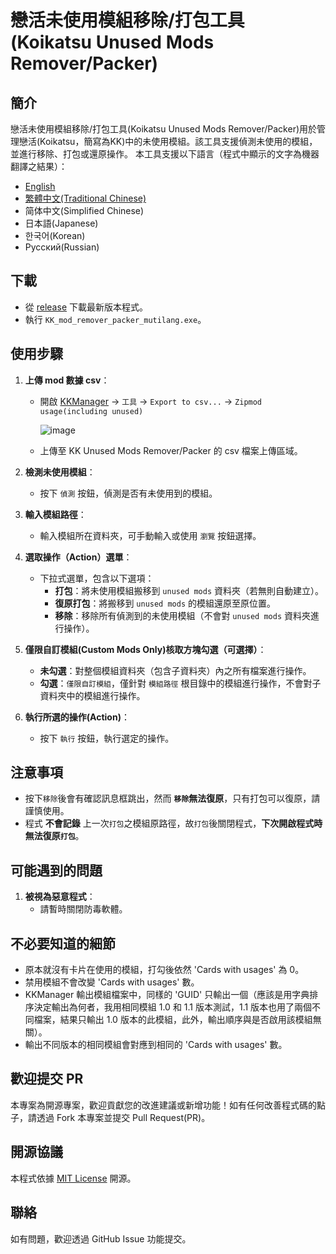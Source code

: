 # 戀活未使用模組移除/打包工具(Koikatsu Unused Mods Remover/Packer)

## 簡介
戀活未使用模組移除/打包工具(Koikatsu Unused Mods Remover/Packer)用於管理戀活(Koikatsu，簡寫為KK)中的未使用模組。該工具支援偵測未使用的模組，並進行移除、打包或還原操作。 
本工具支援以下語言（程式中顯示的文字為機器翻譯之結果）：  
- [English](README.md)  
- [繁體中文(Traditional Chinese)](README.zh-TW.md)  
- 简体中文(Simplified Chinese)  
- 日本語(Japanese)  
- 한국어(Korean)  
- Русский(Russian)  

## 下載
- 從 [release](https://github.com/paul0728/KKUnusedModsRemoverPacker/releases/) 下載最新版本程式。  
- 執行 `KK_mod_remover_packer_mutilang.exe`。

## 使用步驟
1. **上傳 mod 數據 csv**：
   - 開啟 [KKManager](https://github.com/IllusionMods/KKManager) -> `工具` -> `Export to csv...` -> `Zipmod usage(including unused)`
     
     ![image](https://github.com/user-attachments/assets/38dfa3fd-14dd-459d-aef7-94d38aea2841)  
   - 上傳至 KK Unused Mods Remover/Packer 的 csv 檔案上傳區域。

2. **檢測未使用模組**：
   - 按下 `偵測` 按鈕，偵測是否有未使用到的模組。

3. **輸入模組路徑**：
   - 輸入模組所在資料夾，可手動輸入或使用 `瀏覽` 按鈕選擇。

4. **選取操作（Action）選單**：
   - 下拉式選單，包含以下選項：
     - **打包**：將未使用模組搬移到 `unused mods` 資料夾（若無則自動建立）。
     - **復原打包**：將搬移到 `unused mods` 的模組還原至原位置。
     - **移除**：移除所有偵測到的未使用模組（不會對 `unused mods` 資料夾進行操作）。

5. **僅限自訂模組(Custom Mods Only)核取方塊勾選（可選擇）**：
   - **未勾選**：對整個模組資料夾（包含子資料夾）內之所有檔案進行操作。
   - **勾選**：`僅限自訂模組`，僅針對 `模組路徑` 根目錄中的模組進行操作，不會對子資料夾中的模組進行操作。

6. **執行所選的操作(Action)**：
   - 按下 `執行` 按鈕，執行選定的操作。
  
## 注意事項
  - 按下`移除`後會有確認訊息框跳出，然而 **`移除`無法復原**，只有打包可以復原，請謹慎使用。
  - 程式 **不會記錄** 上一次`打包`之模組原路徑，故`打包`後關閉程式，**下次開啟程式時無法復原`打包`**。

## 可能遇到的問題
1. **被視為惡意程式**：
   - 請暫時關閉防毒軟體。

## 不必要知道的細節
  - 原本就沒有卡片在使用的模組，打勾後依然 'Cards with usages' 為 0。
  - 禁用模組不會改變 'Cards with usages' 數。
  - KKManager 輸出模組檔案中，同樣的 'GUID' 只輸出一個（應該是用字典排序決定輸出為何者，我用相同模組 1.0 和 1.1 版本測試，1.1 版本也用了兩個不同檔案，結果只輸出 1.0 版本的此模組，此外，輸出順序與是否啟用該模組無關）。
  - 輸出不同版本的相同模組會對應到相同的 'Cards with usages' 數。

## 歡迎提交 PR
本專案為開源專案，歡迎貢獻您的改進建議或新增功能！如有任何改善程式碼的點子，請透過 Fork 本專案並提交 Pull Request(PR)。  

## 開源協議
本程式依據 [MIT License](https://opensource.org/licenses/MIT) 開源。

## 聯絡
如有問題，歡迎透過 GitHub Issue 功能提交。
